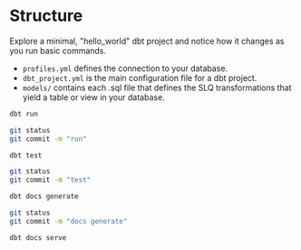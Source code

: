 # Structure

Explore a minimal, "hello_world" dbt project and notice how it changes as you run basic commands.

* `profiles.yml` defines the connection to your database. 
* `dbt_project.yml` is the main configuration file for a dbt project.
* `models/` contains each .sql file that defines the SLQ transformations that yield a table or view in your database.

```bash
dbt run

git status
git commit -m "run"
```


```bash
dbt test

git status
git commit -m "test"
```

```bash
dbt docs generate

git status
git commit -m "docs generate"
```

```bash
dbt docs serve
```
